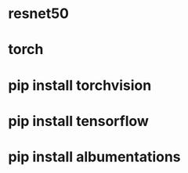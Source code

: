 # resnet50

# torch
# pip install torchvision 

# pip install tensorflow

# pip install albumentations